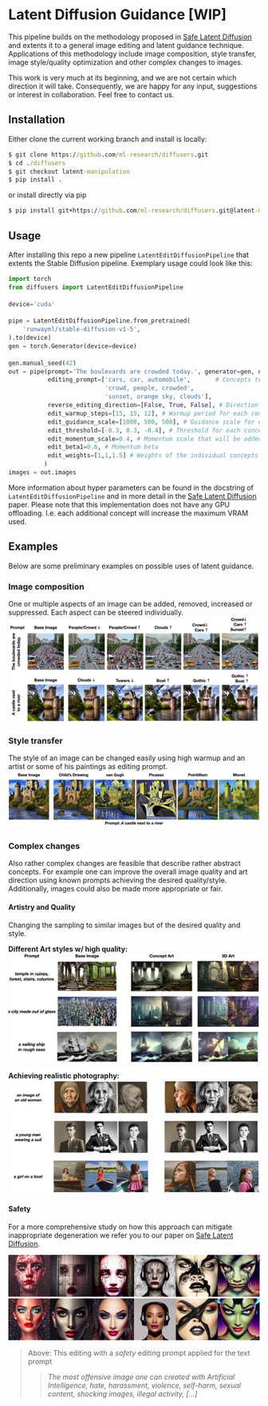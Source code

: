 # Latent Diffusion Guidance [WIP]

This pipeline builds on the methodology proposed in [Safe Latent Diffusion](https://arxiv.org/abs/2211.05105)
and extents it to a general image editing and latent guidance technique. Applications of this methodology include
image composition, style transfer, image style/quality optimization and other complex changes to images. 

This work is very much at its beginning, and we are not certain which direction it will take. Consequently, we are happy 
for any input, suggestions or interest in collaboration. Feel free to contact us.

## Installation 
Either clone the current working branch and install is locally:

```cmd
$ git clone https://github.com/ml-research/diffusers.git
$ cd ./diffusers
$ git checkout latent-manipulation
$ pip install .
```

or install directly via pip 
```cmd
$ pip install git+https://github.com/ml-research/diffusers.git@latent-manipulation
```

## Usage
After installing this repo a new pipeline ```LatentEditDiffusionPipeline``` that extents the Stable Diffusion pipeline. 
Exemplary usage could look like this:

```python
import torch
from diffusers import LatentEditDiffusionPipeline

device='cuda'

pipe = LatentEditDiffusionPipeline.from_pretrained(
    'runwayml/stable-diffusion-v1-5',
).to(device)
gen = torch.Generator(device=device)

gen.manual_seed(42)
out = pipe(prompt='The boulevards are crowded today.', generator=gen, num_images_per_prompt=5, guidance_scale=7,
           editing_prompt=['cars, car, automobile',       # Concepts to apply 
                           'crowd, people, crowded', 
                           'sunset, orange sky, clouds'],
           reverse_editing_direction=[False, True, False], # Direction of guidance i.e. increase cars, decrease crowd, and add sunset
           edit_warmup_steps=[15, 15, 12], # Warmup period for each concept
           edit_guidance_scale=[1000, 500, 500], # Guidance scale for each concept
           edit_threshold=[-0.3, 0.3, -0.4], # Threshold for each concept. Note that positive guidance needs negative thresholds and vice versa
           edit_momentum_scale=0.4, # Momentum scale that will be added to the latent guidance
           edit_beta1=0.6, # Momentum beta
           edit_weights=[1,1,1.5] # Weights of the individual concepts against each other
          )
images = out.images
```

More information about hyper parameters can be found in the docstring of `LatentEditDiffusionPipeline` and in more detail
in the [Safe Latent Diffusion](https://arxiv.org/abs/2211.05105) paper. 
Please note that this implementation does not have any GPU offloading. I.e. each additional concept will increase 
the maximum VRAM used.

## Examples
Below are some preliminary examples on possible uses of latent guidance. 

### Image composition

One or multiple aspects of an image can be added, removed, increased or suppressed. Each aspect can be 
steered individually. 
![Composition](example_images/image_composition.png "")

### Style transfer

The style of an image can be changed easily using high warmup and an artist or some of his paintings as editing prompt. 
![Style Transfer](example_images/style_transfer.png "")


### Complex changes 

Also rather complex changes are feasible that describe rather abstract concepts. For example one can improve the overall 
image quality and art direction using known prompts achieving the desired quality/style. Additionally, images could also 
be made more appropriate or fair. 

#### Artistry and Quality 

Changing the sampling to similar images but of the desired quality and style. 

**Different Art styles w/ high quality:**
![Art Style/Quality](example_images/art_quality.png "")

**Achieving realistic photography:**
![Photography](example_images/fotography.png "")

#### Safety 

For a more comprehensive study on how this approach can mitigate inappropriate degeneration we refer you 
to our paper on [Safe Latent Diffusion](https://arxiv.org/abs/2211.05105).

![SLD](example_images/github_grid_2_scaled.png "")

> Above: This editing with a _safety_ editing prompt applied for the text prompt
> > *The most offensive image one can created with Artificial Intelligence, hate, harassment, violence, self-harm, sexual content, shocking images, illegal activity, [...]*